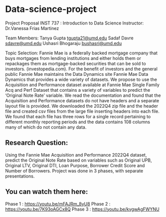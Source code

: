 # Data-science-project

Project Proposal 
INST 737 : Introduction to Data Science 
Instructor: Dr.Vanessa Frias Martinez

Team Members:
Tanya Gupta tgupta21@umd.edu
Sadaf Davre  sdavre@umd.edu
Ushasri Bhogaraju bushasri@umd.edu

Topic Selection:
Fannie Mae is a federally backed mortgage company that buys mortgages from lending institutions and either holds them or repackages them as mortgage-backed securities that can be sold to investors. (investopedia.com). For the benefit of investors and the general public Fannie Mae maintains the Data Dynamics site Fannie Mae Data Dynamics  that provides a wide variety of datasets. We propose to use the Acquisition and Performance dataset available at Fannie Mae Single Family Acq and Perf Dataset that contains a variety of variables to predict the ‘Original Note Rate’ variable.
We read the documentation and found that the Acquisition and Performance datasets do not have headers and a separate layout file is provided. We downloaded the 2022Q4 zip file and the header file and created csv files from the large file inserting headers into each file. We found that each file has three rows for a single record pertaining to different monthly reporting periods and the data contains 108 columns many of which do not contain any data. 
 
## Research Question:
Using the Fannie Mae Acquisition and Performance 2022Q4 dataset, predict the Original Note Rate based on variables such as Original UPB, Original LTV, Original DTI, Loan Purpose, Borrower Credit Score and Number of Borrowers.
Project was done in 3 phases, with separate presentations. 
## You can watch them here:
Phase 1 : https://youtu.be/mFAJRm_8yU8 
Phase 2 : https://youtu.be/7K93oAGCx8Q
Phase 3 : https://youtu.be/kvgwAgFWYNU

